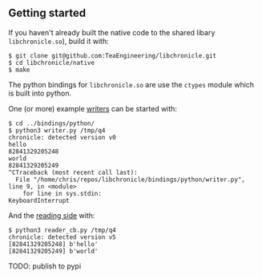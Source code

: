 ## Getting started

If you haven't already built the native code to the shared libary `libchronicle.so`), build it with:

    $ git clone git@github.com:TeaEngineering/libchronicle.git
    $ cd libchronicle/native
    $ make

The python bindings for `libchronicle.so` are use the `ctypes` module which is built into python.

One (or more) example [writers](writer.py) can be started with:

    $ cd ../bindings/python/
    $ python3 writer.py /tmp/q4
    chronicle: detected version v0
    hello
    82841329205248
    world
    82841329205249
    ^CTraceback (most recent call last):
      File "/home/chris/repos/libchronicle/bindings/python/writer.py", line 9, in <module>
        for line in sys.stdin:
    KeyboardInterrupt


And the [reading side](reader_cb.py) with:

    $ python3 reader_cb.py /tmp/q4
    chronicle: detected version v5
    [82841329205248] b'hello'
    [82841329205249] b'world'

TODO: publish to pypi
